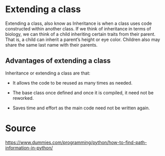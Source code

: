 # Extending a class

Extending a class, also know as Inheritance is when a class uses code constructed within another class. If we think of inheritance in terms of biology, we can think of a child inheriting certain traits from their parent. That is, a child can inherit a parent’s height or eye color. Children also may share the same last name with their parents.

## Advantages of extending a class

Inheritance or extending a class are that:

* It allows the code to be reused as many times as needed.

* The base class once defined and once it is compiled, it need not be reworked.

* Saves time and effort as the main code need not be written again.

# Source
https://www.dummies.com/programming/python/how-to-find-path-information-in-python/
